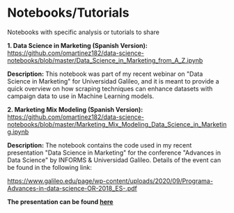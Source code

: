 # Notebooks/Tutorials

Notebooks with specific analysis or tutorials to share <br/>

<b>1. Data Science in Marketing (Spanish Version): </b> https://github.com/omartinez182/data-science-notebooks/blob/master/Data_Science_in_Marketing_from_A_Z.ipynb <br/> 

<b>Description:</b> This notebook was part of my recent webinar on "Data Science in Marketing" for Universidad Galileo, and it is meant to provide a quick overview on how scraping techniques can enhance datasets with campaign data to use in Machine Learning models.<br/>



<b> 2. Marketing Mix Modeling (Spanish Version): </b> https://github.com/omartinez182/data-science-notebooks/blob/master/Marketing_Mix_Modeling_Data_Science_in_Marketing.ipynb <br/> 

<b>Description:</b> The notebook contains the code used in my recent presentation "Data Science in Marketing" for the conference "Advances in Data Science" by INFORMS & Universidad Galileo. Details of the event can be found in the following link:<br/>

https://www.galileo.edu/page/wp-content/uploads/2020/09/Programa-Advances-in-data-science-OR-2018_ES-.pdf <br/>
  
 <b> The presentation can be found [here](  https://github.com/omartinez182/data-science-notebooks/blob/master/Data%20Science%20in%20Marketing_Omar%20E%20Martinez.key) <br/>
 
